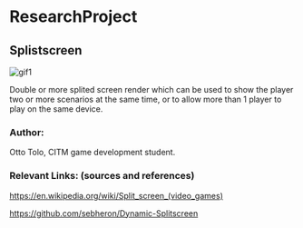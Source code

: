 # ResearchProject

## Splistscreen

![gif1]()
 
 Double or more splited screen render which can be used to show the player two or more scenarios at the same time,
 or to allow more than 1 player to play on the same device.
 
 ### Author:
 Otto Tolo, CITM game development student.
 
 ### Relevant Links: (sources and references)
 
 https://en.wikipedia.org/wiki/Split_screen_(video_games)
 
 https://github.com/sebheron/Dynamic-Splitscreen
 

